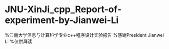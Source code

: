 # JNU-XinJi_cpp_Report-of-experiment-by-Jianwei-Li
%江南大学信息与计算科学专业c++程序设计实验报告
%感谢President Jianwei Li
%仅供拜读
